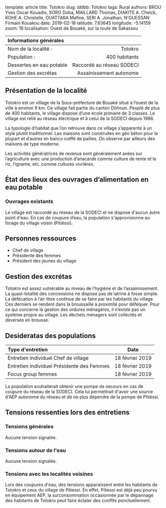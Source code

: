 template: article
title: Totokro
slug: 
iddbb: Totokro
tags: Rural
authors: BROU Yves Oscar Kouadio, SORO Doba, MAILLARD Thomas, DIAKITE A. Cheick, KOHE A. Christelle, OUATTARA Mafine, SERI A. Jonathan, N'GUESSAN Firmain Kouakou
date: 2019-02-18
latitude:  7.63645
longitude: -5.14159
zoom: 16
localisation: Ouest de Bouaké, sur la route de Sakassou




|Informations générales||
|:--|--:|
| Nom de la localité : | Totokro | 
| Population : | 400 habitants | 
| Dessertes en eau potable | Raccordé au réseau SODECI | 
| Gestion des excrétas | Assainissement autonome |



## Présentation de la localité
Totokro est un village de la Sous-préfecture de Bouaké situé à l’ouest de la ville à environ 9 km. Ce village fait partie du canton Dôhoun. Peuplé de plus de 400 habitants, le village dispose d’une école primaire de 3 classes. Le village est relié au réseau électrique et à celui de la SODECI depuis 1986.


La typologie d’habitat que l’on retrouve dans ce village s’apparente à un style plutôt traditionnel. Les maisons sont construites en géo béton pour la plupart et d’autres en banco coiffé de pailles. On observe par ailleurs des maisons de type moderne.

Les activités génératrices de revenus sont généralement axées sur l’agriculture avec une production d’anacarde comme culture de rente et le riz, l’igname, etc. comme cultures vivrières. 

 
## État des lieux des ouvrages d’alimentation en eau potable

### Ouvrages existants
Le village est raccordé au réseau de la SODECI et ne dispose d'aucun autre point d'eau. En cas de coupure d’eau, la population s'approvisionne au forage du village voisin (Pitiéssi). 


## Personnes ressources
* Chef de village
* Présidente des femmes
* Président des jeunes du village

## Gestion des excrétas
Totokro est assez vulnérable au niveau de l’hygiène et de l’assainissement. La quasi-totalité des concessions ne dispose pas de latrine à fosse simple. La défécation à l’air libre continue de se faire par les habitants du village. Ces derniers se rendent dans la broussaille à proximité pour déféquer. Pour ce qui concerne la gestion des ordures ménagères, il n’existe pas un système propre au village. Les déchets ménagers sont collectés et déversés en brousse. 

## Desideratas des populations
| Type d'entretien | Date | 
| :-- | :--: | 
| Entretien individuel Chef de village |18 février 2019| 
| Entretien individuel Présidente des Femmes|18 février 2019| | 
| Focus group femmes |18 février 2019|

La population souhaiterait obtenir une pompe de secours en cas de coupure du réseau de la SODECI. Cela lui permettrait d'avoir une source d'AEP autonome du réseau et de ne plus dépendre de la pompe de PItiéssi.

## Tensions ressenties lors des entretiens

### Tensions générales
Aucune tension signalée.

### Tensions autour de l'eau
Aucune tension signalée.

### Tensions avec les localités voisines
Lors des coupures d'eau, des tensions apparaissent entre les habitants de Totokro et ceux du village de Pitiessi. En effet, Pitiessi est déjà peu pourvu en équipement AEP, la surconsommation occasionnée par le dépannage des habitants de Totokro peut faire éclater des conflits ponctuellement.
